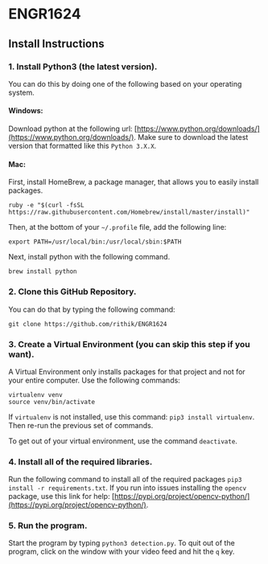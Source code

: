 # ENGR1624

## Install Instructions

### 1. Install Python3 (the latest version). 

You can do this by doing one of the following based on your operating system.

#### Windows:
Download python at the following url: [https://www.python.org/downloads/](https://www.python.org/downloads/). Make sure to download the latest version that formatted like this `Python 3.X.X`.

#### Mac:
First, install HomeBrew, a package manager, that allows you to easily install packages.
```
ruby -e "$(curl -fsSL https://raw.githubusercontent.com/Homebrew/install/master/install)"
```
Then, at the bottom of your `~/.profile` file, add the following line:
```
export PATH=/usr/local/bin:/usr/local/sbin:$PATH
```
Next, install python with the following command.
```
brew install python
```

### 2. Clone this GitHub Repository. 

You can do that by typing the following command:
```
git clone https://github.com/rithik/ENGR1624
```

### 3. Create a Virtual Environment (you can skip this step if you want). 

A Virtual Environment only installs packages for that project and not for your entire computer. Use the following commands:

```
virtualenv venv
source venv/bin/activate
```

If `virtualenv` is not installed, use this command: `pip3 install virtualenv`. Then re-run the previous set of commands.

To get out of your virtual environment, use the command `deactivate`.

### 4. Install all of the required libraries. 

Run the following command to install all of the required packages `pip3 install -r requirements.txt`. If you run into issues installing the `opencv` package, use this link for help: [https://pypi.org/project/opencv-python/](https://pypi.org/project/opencv-python/).

### 5. Run the program. 

Start the program by typing `python3 detection.py`. To quit out of the program, click on the window with your video feed and hit the `q` key.
